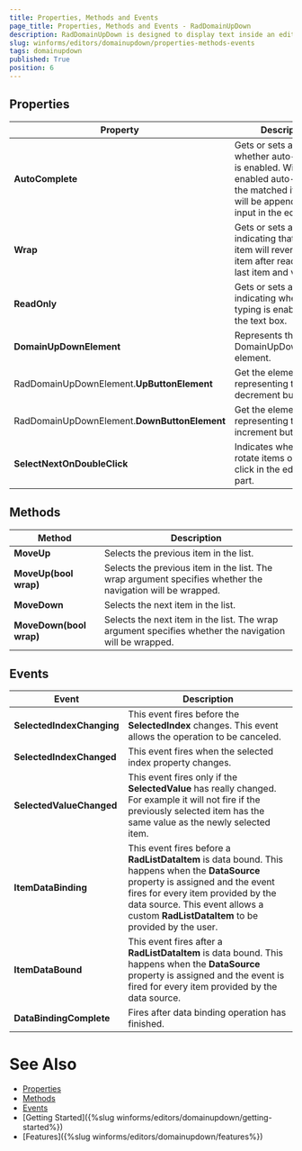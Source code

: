 ```yaml
---
title: Properties, Methods and Events
page_title: Properties, Methods and Events - RadDomainUpDown
description: RadDomainUpDown is designed to display text inside an editor like a text-box and sets a text string from a list of choices. 
slug: winforms/editors/domainupdown/properties-methods-events
tags: domainupdown
published: True
position: 6 
---
```


## Properties

|Property|Description|
|----|----|
|**AutoComplete**|Gets or sets a value whether auto-complete is enabled. With an enabled auto-complete the matched item`s text will be appended to the input in the editor.|
|**Wrap**|Gets or sets a value indicating that selected item will revert to first item after reaching the last item and vice versa.|
|**ReadOnly**|Gets or sets a value indicating whether typing is enabled inside the text box.|
|**DomainUpDownElement**|Represents the DomainUpDownElement element.|
|RadDomainUpDownElement.**UpButtonElement**|Get the element representing the decrement button.|
|RadDomainUpDownElement.**DownButtonElement**|Get the element representing the increment button.|
|**SelectNextOnDoubleClick**| Indicates whether to rotate items on double click in the edit box part.|

## Methods 

|Method|Description|
|----|----|
|**MoveUp**|Selects the previous item in the list.|
|**MoveUp(bool wrap)**|Selects the previous item in the list. The wrap argument specifies whether the navigation will be wrapped.|
|**MoveDown**|Selects the next item in the list.|
|**MoveDown(bool wrap)**|Selects the next item in the list. The wrap argument specifies whether the navigation will be wrapped.|

## Events

|Event|Description|
|----|----|
|**SelectedIndexChanging**|This event fires before the **SelectedIndex** changes. This event allows the operation to be canceled.|
|**SelectedIndexChanged**|This event fires when the selected index property changes.|
|**SelectedValueChanged**|This event fires only if the **SelectedValue** has really changed. For example it will not fire if the previously selected item has the same value as the newly selected item.|
|**ItemDataBinding**|This event fires before a **RadListDataItem** is data bound. This happens when the **DataSource** property is assigned and the event fires for every item provided by the data source. This event allows a custom **RadListDataItem** to be provided by the user.|
|**ItemDataBound**|	This event fires after a **RadListDataItem** is data bound. This happens when the **DataSource** property is assigned and the event is fired for every item provided by the data source.|
|**DataBindingComplete**|Fires after data binding operation has finished.|


# See Also
* [Properties](https://docs.telerik.com/devtools/winforms/api/telerik.wincontrols.ui.raddomainupdown.html#properties)
* [Methods](https://docs.telerik.com/devtools/winforms/api/telerik.wincontrols.ui.raddomainupdown.html#methods)
* [Events](https://docs.telerik.com/devtools/winforms/api/telerik.wincontrols.ui.raddomainupdown.html#events)
* [Getting Started]({%slug winforms/editors/domainupdown/getting-started%})
* [Features]({%slug winforms/editors/domainupdown/features%})
